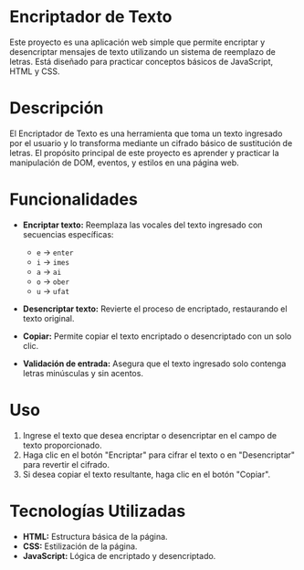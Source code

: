 # Encriptador de Texto

Este proyecto es una aplicación web simple que permite encriptar y desencriptar mensajes de texto utilizando un sistema de reemplazo de letras. Está diseñado para practicar conceptos básicos de JavaScript, HTML y CSS.

# Descripción

El Encriptador de Texto es una herramienta que toma un texto ingresado por el usuario y lo transforma mediante un cifrado básico de sustitución de letras. El propósito principal de este proyecto es aprender y practicar la manipulación de DOM, eventos, y estilos en una página web.

# Funcionalidades

- **Encriptar texto:** Reemplaza las vocales del texto ingresado con secuencias específicas:
  - `e` -> `enter`
  - `i` -> `imes`
  - `a` -> `ai`
  - `o` -> `ober`
  - `u` -> `ufat`
  
- **Desencriptar texto:** Revierte el proceso de encriptado, restaurando el texto original.

- **Copiar:** Permite copiar el texto encriptado o desencriptado con un solo clic.

- **Validación de entrada:** Asegura que el texto ingresado solo contenga letras minúsculas y sin acentos.

# Uso

1. Ingrese el texto que desea encriptar o desencriptar en el campo de texto proporcionado.
2. Haga clic en el botón "Encriptar" para cifrar el texto o en "Desencriptar" para revertir el cifrado.
3. Si desea copiar el texto resultante, haga clic en el botón "Copiar".

# Tecnologías Utilizadas

- **HTML:** Estructura básica de la página.
- **CSS:** Estilización de la página.
- **JavaScript:** Lógica de encriptado y desencriptado.
